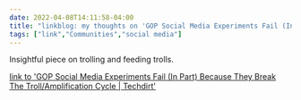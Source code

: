 ```yaml
---
date: 2022-04-08T14:11:58-04:00
title: "linkblog: my thoughts on 'GOP Social Media Experiments Fail (In Part) Because They Break The Troll/Amplification Cycle | Techdirt'"
tags: ["link","Communities","social media"]
---
```

Insightful piece on trolling and feeding trolls.
 
[link to 'GOP Social Media Experiments Fail (In Part) Because They Break The Troll/Amplification Cycle | Techdirt'](https://www.techdirt.com/2022/04/08/gop-social-media-experiments-fail-in-part-because-they-break-the-troll-amplification-cycle/)
